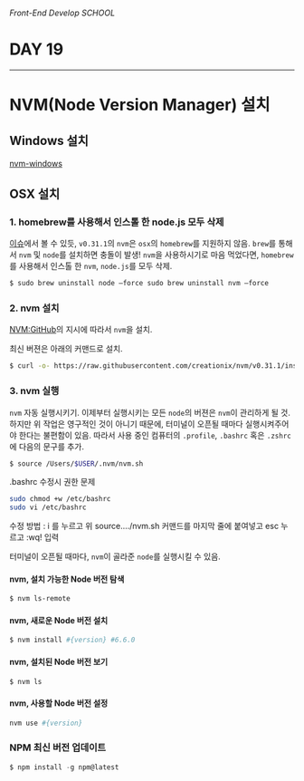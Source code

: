 ###### Front-End Develop SCHOOL

# DAY 19

---

# NVM(Node Version Manager) 설치

## Windows 설치

[nvm-windows](https://github.com/coreybutler/nvm-windows/releases)

## OSX 설치

### 1. homebrew를 사용해서 인스톨 한 node.js 모두 삭제

[이슈](https://github.com/creationix/nvm/issues/855#issuecomment-146115434)에서 볼 수 있듯, `v0.31.1`의 `nvm`은 `osx`의 `homebrew`를 지원하지 않음. `brew`를 통해서 `nvm` 및 `node`를 설치하면 충돌이 발생! `nvm`을 사용하시기로 마음 먹었다면, `homebrew`를 사용해서 인스톨 한 `nvm`, `node.js`를 모두 삭제.

```sh
$ sudo brew uninstall node —force sudo brew uninstall nvm —force
```

### 2. nvm 설치

[NVM:GitHub](https://github.com/creationix/nvm)의 지시에 따라서 `nvm`을 설치.

최신 버젼은 아래의 커맨드로 설치.

```sh
$ curl -o- https://raw.githubusercontent.com/creationix/nvm/v0.31.1/install.sh | bash
```

### 3. nvm 실행

`nvm` 자동 실행시키기. 이제부터 실행시키는 모든 `node`의 버젼은 `nvm`이 관리하게 될 것.
하지만 위 작업은 영구적인 것이 아니기 때문에, 터미널이 오픈될 때마다 실행시켜주어야 한다는 불편함이 있음.
따라서 사용 중인 컴퓨터의 `.profile`, `.bashrc` 혹은 `.zshrc`에 다음의 문구를 추가.

```sh
$ source /Users/$USER/.nvm/nvm.sh
```

.bashrc 수정시 권한 문제
```sh
sudo chmod +w /etc/bashrc
sudo vi /etc/bashrc
```
수정 방법 : i 를 누르고 위 source..../nvm.sh 커맨드를 마지막 줄에 붙여넣고 esc 누르고 :wq! 입력


터미널이 오픈될 때마다, `nvm`이 골라준 `node`를 실행시킬 수 있음.

#### nvm, 설치 가능한 Node 버전 탐색

```sh
$ nvm ls-remote
```

#### nvm, 새로운 Node 버전 설치

```sh
$ nvm install #{version} #6.6.0
```

#### nvm, 설치된 Node 버전 보기

```sh
$ nvm ls
```

#### nvm, 사용할 Node 버전 설정

```sh
nvm use #{version}
```

### NPM 최신 버전 업데이트

```js
$ npm install -g npm@latest
```
